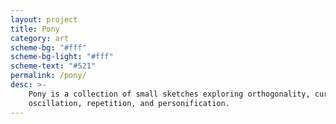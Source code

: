```yaml
---
layout: project
title: Pony
category: art
scheme-bg: "#fff"
scheme-bg-light: "#fff"
scheme-text: "#521"
permalink: /pony/
desc: >-
    Pony is a collection of small sketches exploring orthogonality, curvature,
    oscillation, repetition, and personification.
---
```


<object style="width:100%" data="/assets/svg/pony.svg" type="image/svg+xml" alt="Pony"></object>
